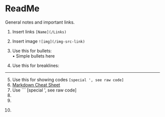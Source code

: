 # ReadMe
General notes and important links.

1. Insert links `[Name](/Links)`
2. Insert image `![img](/img-src-link)`

3. Use this for bullets:
<br />•	Simple bullets here

4. Use this for breaklines:
________________________________________

5. Use this for showing codes ` [special ', see raw code] `
6. [Markdown Cheat Sheet](https://github.com/adam-p/markdown-here/wiki/Markdown-Cheatsheet)
7. Use ``` [special ', see raw code] 
8. 
9. 
10. ``` for blocking codes. 
